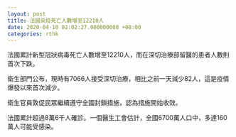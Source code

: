 ```yaml
---
layout: post
title: 法國染疫死亡人數增至12210人
date: 2020-04-10 02:02:27.000000000 +08:00
categories: rthk
---
```


法國累計新型冠狀病毒死亡人數增至12210人，而在深切治療部留醫的患者人數則首次下跌。

衛生部門公布，現時有7066人接受深切治療，相比之前一天減少82人，這是疫情爆發以來首次減少。

衛生官員敦促民眾繼續遵守全國封鎖措施，認為措施開始收效。

法國累計超過8萬6千人確診。一個醫生工會估計，全國6700萬人口中，多達160萬人可能受感染。
